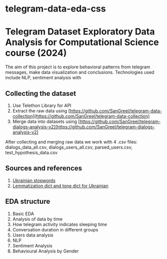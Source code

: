 # telegram-data-eda-css
# Telegram Dataset Exploratory Data Analysis for Computational Science course (2024)

The aim of this project is to explore behavioral patterns from telegram messages, make data visualization and conclusions. 
Technologies used include NLP, sentiment analysis with 

## Collecting the dataset 

1. Use Telethon Library for API 
2. Extract the raw data using [https://github.com/SanGreel/telegram-data-collection](https://github.com/SanGreel/telegram-data-collection)
3. Merge data into datasets using [https://github.com/SanGreel/telegram-dialogs-analysis-v2](https://github.com/SanGreel/telegram-dialogs-analysis-v2)

After collecting and merging raw data we work with 4 .csv files: dialogs_data_all.csv, dialogs_users_all.csv, parsed_users.csv, 
test_hypothesis_data.csv

## Sources and references
1. [Ukrainian stopwords](https://github.com/skupriienko/Ukrainian-Stopwords/tree/master)
2. [Lemmatization dict and tone dict for Ukrainian](https://github.com/SanGreel/tone-dict-ukrainian/tree/master/dicts)


## EDA structure
1. Basic EDA
2. Analysis of data by time
3. How telegram activity indicates sleeping time
4. Conversation duration in different groups
5. Users data analysis
6. NLP
7. Sentiment Analysis
8. Behavioural Analysis by Gender
